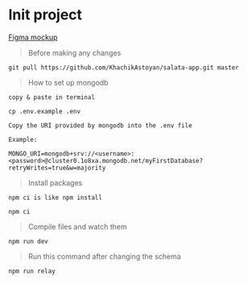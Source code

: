 # Init project

[Figma mockup](https://www.figma.com/file/gvYTd9ZsGkEaEjTgtt7LyD/Untitled?node-id=0%3A1)

> Before making any changes

```
git pull https://github.com/KhachikAstoyan/salata-app.git master
```

> How to set up mongodb

`copy & paste in terminal`

```
cp .env.example .env
```

`Copy the URI provided by mongodb into the .env file`

`Example:`

```
MONGO_URI=mongodb+srv://<username>:<password>@cluster0.1o8xa.mongodb.net/myFirstDatabase?retryWrites=true&w=majority
```

> Install packages

`npm ci is like npm install`

```
npm ci
```

> Compile files and watch them

```
npm run dev
```

> Run this command after changing the schema

```
npm run relay
```
